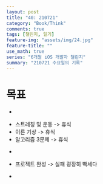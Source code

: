 ```yaml
---
layout: post
title: "40: 210721"
category: "Book/Think"
comments: true
tags: [챌린지, 일기]
feature-img: "assets/img/24.jpg"
feature-title: ""
use_math: true
series: "6개월 iOS 개발자 챌린지"
summary: "210721 수요일의 기록"
---
```





# 목표

* ~~~약먹기~~~
* 스트레칭 및 운동 -> 휴식
* 이른 기상 -> 휴식
* 알고리즘 3문제 -> 휴식
* ~~~배운 내용 정리~~~
* 프로젝트 완성 -> 실패 굉장히 빡세다
* ~~~1일 1커밋~~~



